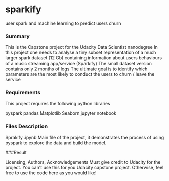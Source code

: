 # sparkify
user spark and machine learning to predict users churn

### Summary
This is the Capstone project for the Udacity Data Scientist nanodegree
In this project one needs to analyse a tiny subset representation of a much larger spark dataset (12 Gb) containing information about users behaviours of a music streaming app/service (Sparkify)
The small dataset version contains only 2 months of logs
The ultimate goal is to identify which parameters are the most likely to conduct the users to churn / leave the service

### Requirements
This project requires the following python libraries

pyspark
pandas
Matplotlib
Seaborn
jupyter notebook

### Files Description
Sprakify .ipynb Main file of the project, it demonstrates the process of using pyspark to explore the data and build the model.

###Result




Licensing, Authors, Acknowledgements
Must give credit to Udacity for the project. You can't use this for you Udacity capstone project. Otherwise, feel free to use the code here as you would like!
